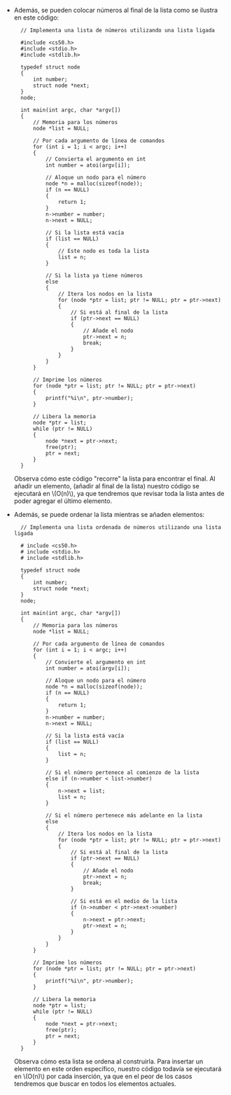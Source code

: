 * Además, se pueden colocar números al final de la lista como se ilustra en este código:
    
        // Implementa una lista de números utilizando una lista ligada
        
        #include <cs50.h>
        #include <stdio.h>
        #include <stdlib.h>
        
        typedef struct node
        {
            int number;
            struct node *next;
        }
        node;
        
        int main(int argc, char *argv[])
        {
            // Memoria para los números
            node *list = NULL;
        
            // Por cada argumento de línea de comandos
            for (int i = 1; i < argc; i++)
            {
                // Convierta el argumento en int
                int number = atoi(argv[i]);
        
                // Aloque un nodo para el número
                node *n = malloc(sizeof(node));
                if (n == NULL)
                {
                    return 1;
                }
                n->number = number;
                n->next = NULL;
        
                // Si la lista está vacía
                if (list == NULL)
                {
                    // Este nodo es toda la lista
                    list = n;
                }
        
                // Si la lista ya tiene números
                else
                {
                    // Itera los nodos en la lista
                    for (node *ptr = list; ptr != NULL; ptr = ptr->next)
                    {
                        // Si está al final de la lista
                        if (ptr->next == NULL)
                        {
                            // Añade el nodo
                            ptr->next = n;
                            break;
                        }
                    }
                }
            }
        
            // Imprime los números
            for (node *ptr = list; ptr != NULL; ptr = ptr->next)
            {
                printf("%i\n", ptr->number);
            }
        
            // Libera la memoria
            node *ptr = list;
            while (ptr != NULL)
            {
                node *next = ptr->next;
                free(ptr);
                ptr = next;
            }
        }
        
    
    Observa cómo este código "recorre" la lista para encontrar el final. Al añadir un elemento, (añadir al final de la lista) nuestro código se ejecutará en \\(O(n)\\), ya que tendremos que revisar toda la lista antes de poder agregar el último elemento.
    
* Además, se puede ordenar la lista mientras se añaden elementos:
    
        // Implementa una lista ordenada de números utilizando una lista ligada
        
        # include <cs50.h>
        # include <stdio.h>
        # include <stdlib.h>
        
        typedef struct node
        {
            int number;
            struct node *next;
        }
        node;
        
        int main(int argc, char *argv[])
        {
            // Memoria para los números
            node *list = NULL;
        
            // Por cada argumento de línea de comandos
            for (int i = 1; i < argc; i++)
            {
                // Convierte el argumento en int
                int number = atoi(argv[i]);
        
                // Aloque un nodo para el número
                node *n = malloc(sizeof(node));
                if (n == NULL)
                {
                    return 1;
                }
                n->number = number;
                n->next = NULL;
        
                // Si la lista está vacía
                if (list == NULL)
                {
                    list = n;
                }
        
                // Si el número pertenece al comienzo de la lista
                else if (n->number < list->number)
                {
                    n->next = list;
                    list = n;
                }
        
                // Si el número pertenece más adelante en la lista
                else
                {
                    // Itera los nodos en la lista
                    for (node *ptr = list; ptr != NULL; ptr = ptr->next)
                    {
                        // Si está al final de la lista
                        if (ptr->next == NULL)
                        {
                            // Añade el nodo
                            ptr->next = n;
                            break;
                        }
        
                        // Si está en el medio de la lista
                        if (n->number < ptr->next->number)
                        {
                            n->next = ptr->next;
                            ptr->next = n;
                        }
                    }
                }
            }
        
            // Imprime los números
            for (node *ptr = list; ptr != NULL; ptr = ptr->next)
            {
                printf("%i\n", ptr->number);
            }
        
            // Libera la memoria
            node *ptr = list;
            while (ptr != NULL)
            {
                node *next = ptr->next;
                free(ptr);
                ptr = next;
            }
        }
        
    
    Observa cómo esta lista se ordena al construirla. Para insertar un elemento en este orden específico, nuestro código todavía se ejecutará en \\(O(n)\\) por cada inserción, ya que en el peor de los casos tendremos que buscar en todos los elementos actuales.